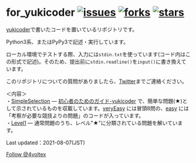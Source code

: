 # for_yukicoder [![issues](https://img.shields.io/github/issues/PyRadiolarus/for_yukicoder?style=plastic)](https://github.com/PyRadiolarus/for_yukicoder/issues) [![forks](https://img.shields.io/github/forks/PyRadiolarus/for_yukicoder?style=plastic)](https://github.com/PyRadiolarus/for_yukicoder/network/members) [![stars](https://img.shields.io/github/stars/PyRadiolarus/for_yukicoder?style=plastic)](https://github.com/PyRadiolarus/for_yukicoder/stargazers)

[yukicoder](https://yukicoder.me/)で書いたコードを置いているリポジトリです。

Python3系、またはPyPy3で記述・実行しています。

ローカル環境でテストする際、入力には`stdin.txt`を使っています(コード内はこの形式で記述)。そのため、提出前に`stdin.readline()`を`input()`に書き換えています。

このリポジトリについての質問がありましたら、[Twitter](https://www.twitter.com/4voltex/)までご連絡ください。<br>

＜内容＞<br>
・[SimpleSelection](SimpleSelection) &mdash; [初心者のためのガイド-yukicoder](https://yukicoder.me/wiki/guide) で、簡単な問題(★)として示されているものを収載しています。[veryEasy](SimpleSelection/veryEasy) には冒頭8問の、[easy](SimpleSelection/easy) には「考察が必要な競技よりの問題」のコードが入っています。<br>
・[Level1](Level1) &mdash; 通常問題のうち、レベル"&#9733;"に分類されている問題を解いています。

Last updated：2021-08-07(JST)


<a href="https://twitter.com/4voltex?ref_src=twsrc%5Etfw" class="twitter-follow-button" data-show-screen-name="false" data-lang="en" data-show-count="false">Follow @4voltex</a><script async src="https://platform.twitter.com/widgets.js" charset="utf-8"></script>